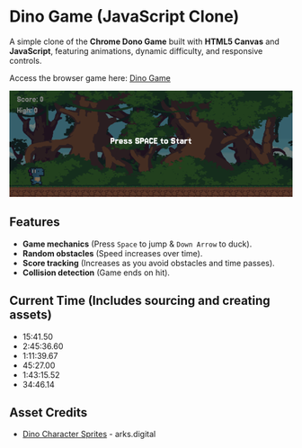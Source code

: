 # Dino Game (JavaScript Clone)

A simple clone of the **Chrome Dono Game** built with **HTML5 Canvas** and **JavaScript**, featuring animations, dynamic difficulty, and responsive controls.

Access the browser game here: [Dino Game](https://24hour-dino-game.vercel.app)

![Game Preview](assets/dino-startscreen.png)

## Features

- **Game mechanics** (Press `Space` to jump & `Down Arrow` to duck).
- **Random obstacles** (Speed increases over time).
- **Score tracking** (Increases as you avoid obstacles and time passes).
- **Collision detection** (Game ends on hit).

## Current Time (Includes sourcing and creating assets)

- 15:41.50
- 2:45:36.60
- 1:11:39.67
- 45:27.00
- 1:43:15.52
- 34:46.14

## Asset Credits

- [Dino Character Sprites](https://arks.digital/) - arks.digital
